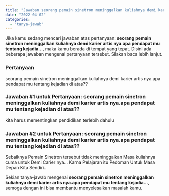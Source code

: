 ```yaml
---
title: "Jawaban seorang pemain sinetron meninggalkan kuliahnya demi karier artis nya.apa pendapat mu tentang kejadia..."
date: "2022-04-02"
categories: 
  - "tanya-jawab"
---
```


Jika kamu sedang mencari jawaban atas pertanyaan: **seorang pemain sinetron meninggalkan kuliahnya demi karier artis nya.apa pendapat mu tentang kejadia...**, maka kamu berada di tempat yang tepat. Disini ada beberapa jawaban mengenai pertanyaan tersebut. Silakan baca lebih lanjut.

### Pertanyaan

seorang pemain sinetron meninggalkan kuliahnya demi karier artis nya.apa pendapat mu tentang kejadian di atas??

### Jawaban #1 untuk Pertanyaan: seorang pemain sinetron meninggalkan kuliahnya demi karier artis nya.apa pendapat mu tentang kejadian di atas??

kita harus mementingkan pendidikan terlebih dahulu

### Jawaban #2 untuk Pertanyaan: seorang pemain sinetron meninggalkan kuliahnya demi karier artis nya.apa pendapat mu tentang kejadian di atas??

Sebaiknya Pemain Sinetron tersebut tidak meninggalkan Masa kuliahnya cuma untuk Demi Carier nya... Karna Pelajaran itu Pedoman Untuk Masa Depan Kita Sendiri..

Sekian tanya-jawab mengenai **seorang pemain sinetron meninggalkan kuliahnya demi karier artis nya.apa pendapat mu tentang kejadia...**, semoga dengan ini bisa membantu menyelesaikan masalah kamu.

